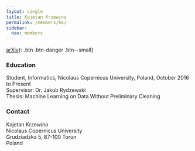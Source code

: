 ```yaml
---
layout: single
title: Kajetan Krzewina
permalink: /members/kk/
sidebar:
  nav: members
---
```


[arXiv](https://arxiv.org/abs/1711.10604){: .btn .btn-danger .btn--small}

### Education

Student, Informatics, Nicolaus Copernicus University, Poland, October 2016 to Present  
Supervisor: Dr. Jakub Rydzewski  
Thesis: Machine Learning on Data Without Preliminary Cleaning  

### Contact

Kajetan Krzewina  
Nicolaus Copernicus University  
Grudziadzka 5, 87-100 Torun  
Poland  
